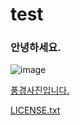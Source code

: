 # test

### 안녕하세요.
![image](https://user-images.githubusercontent.com/93583740/139828862-d5a20384-c567-47eb-8419-e68d5e9a3cd7.png)

[풍경사진입니다.](https://t1.daumcdn.net/cfile/blog/99F921475CFDF0A429)

[LICENSE.txt](https://github.com/oimota/test/files/7459951/LICENSE.txt)
